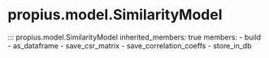# propius.model.SimilarityModel

::: propius.model.SimilarityModel
    inherited_members: true
    members:
        - build
        - as_dataframe
        - save_csr_matrix
        - save_correlation_coeffs
        - store_in_db

